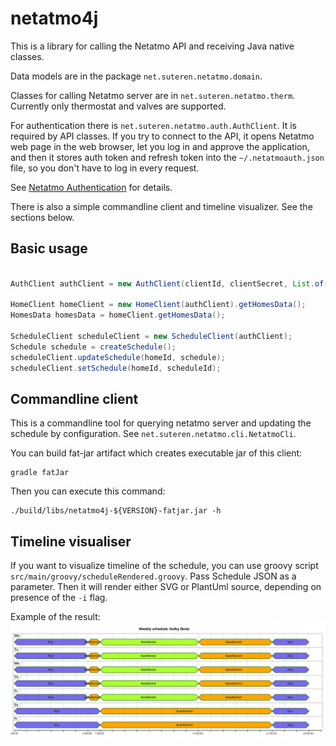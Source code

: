 # netatmo4j

This is a library for calling the Netatmo API and receiving Java native classes.

Data models are in the package `net.suteren.netatmo.domain`.

Classes for calling Netatmo server are in `net.suteren.netatmo.therm`.
Currently only thermostat and valves are supported.

For authentication there is `net.suteren.netatmo.auth.AuthClient`.
It is required by API classes.
If you try to connect to the API, it opens Netatmo web page in the web browser,
let you log in and approve the application, and then it stores auth token and refresh token into the `~/.netatmoauth.json` file,
so you don't have to log in every request.

See [Netatmo Authentication](https://dev.netatmo.com/apidocumentation/oauth) for details.

There is also a simple commandline client and timeline visualizer. See the sections below.

## Basic usage

```java

AuthClient authClient =	new AuthClient(clientId, clientSecret, List.of("read_thermostat", "write_thermostat"), "Netatmo tool", authconfig);

HomeClient homeClient = new HomeClient(authClient).getHomesData();
HomesData homesData = homeClient.getHomesData();

ScheduleClient scheduleClient = new ScheduleClient(authClient);
Schedule schedule = createSchedule();
scheduleClient.updateSchedule(homeId, schedule);
scheduleClient.setSchedule(homeId, scheduleId);

```

## Commandline client

This is a commandline tool for querying netatmo server and updating the schedule by configuration.
See `net.suteren.netatmo.cli.NetatmoCli`.

You can build fat-jar artifact which creates executable jar of this client:

```shell
gradle fatJar
```

Then you can execute this command:

```shell
./build/libs/netatmo4j-${VERSION}-fatjar.jar -h
```

## Timeline visualiser

If you want to visualize timeline of the schedule, you can use groovy script `src/main/groovy/scheduleRendered.groovy`.
Pass Schedule JSON as a parameter.
Then it will render either SVG or PlantUml source, depending on presence of the `-i` flag.

Example of the result: ![](example_timeline.svg)